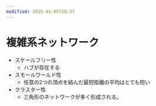 ```yaml
---
modified: 2025-01-05T18:37
---
```

# 複雑系ネットワーク

- スケールフリー性
    - ハブが存在する
- スモールワールド性
    - 任意の2つの頂点を結んだ最短距離の平均はとても短い
- クラスター性
    - 三角形のネットワークが多く形成される。
